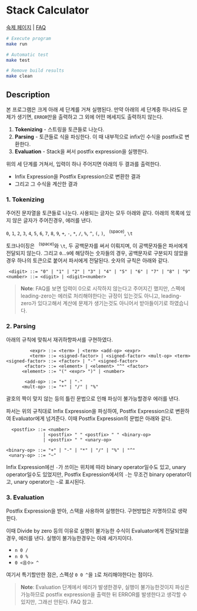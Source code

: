 Stack Calculator
========
[숙제 페이지](http://soar.snu.ac.kr:8080/assignments/3) |
[FAQ](http://soar.snu.ac.kr/course/board/ds2016/1623076)

```bash
# Execute program
make run

# Automatic test
make test

# Remove build results
make clean
```

Description
--------
본 프로그램은 크게 아래 세 단계를 거쳐 실행된다.
만약 아래의 세 단계중 하나라도 문제가 생기면, `ERROR`만을 출력하고 그 외에 어떤
메세지도 출력하지 않는다.

1.  **Tokenizing** - 스트링을 토큰들로 나눈다.
2.  **Parsing** - 토큰들로 식을 파싱한다. 이 때 내부적으로 infix인 수식을
    postfix로 변환한다.
3.  **Evaluation** - Stack을 써서 postfix expression을 실행한다.

위의 세 단계를 거쳐서, 입력이 하나 주어지면 아래의 두 결과를 출력한다.

- Infix Expression을 Postfix Expression으로 변환한 결과
- 그리고 그 수식을 계산한 결과

### 1. Tokenizing
주어진 문자열을 토큰들로 나눈다. 사용되는 글자는 모두 아래와 같다.
아래의 목록에 있지 않은 글자가 주어진경우, 에러를 낸다.

`0`, `1`, `2`, `3`, `4`, `5`, `6`, `7`, `8`, `9`,
`+`, `-`, `*`, `/`, `%`, `^`, `(`, `)`, <code> </code><sup>(space)</sup>, `\t`

토크나이징은 <code> </code><sup>(space)</sup>와 `\t`, 두 공백문자를 써서
이뤄지며, 이 공백문자들은 파서에게 전달되지 않는다.
그리고 `0`...`9`에 해당하는 숫자들의 경우, 공백문자로 구분되지 않았을 경우
하나의 토큰으로 붙어서 파서에게 전달된다. 숫자의 규칙은 아래와 같다.

```bnf
 <digit> ::= "0" | "1" | "2" | "3" | "4" | "5" | "6" | "7" | "8" | "9"
<number> ::= <digit> | <digit><number>
```

> **Note**: FAQ를 보면 입력이 0으로 시작하지 않는다고 주어지긴 했지만, 스펙에
> leading-zero는 에러로 처리해야한다는 규정이 있는것도 아니고, leading-zero가
> 있다고해서 계산에 문제가 생기는것도 아니어서 받아들이기로 하였습니다.

### 2. Parsing
아래의 규칙에 맞춰서 재귀하향파서를 구현하였다.

```bnf
         <expr> ::= <term> | <term> <add-op> <expr>
         <term> ::= <signed-factor> | <signed-factor> <mult-op> <term>
<signed-factor> ::= <factor> | "-" <signed-factor>
       <factor> ::= <element> | <element> "^" <factor>
      <element> ::= "(" <expr> ")" | <number>

       <add-op> ::= "+" | "-"
      <mult-op> ::= "*" | "/" | "%"
```

괄호의 짝이 맞지 않는 등의 틀린 문법으로 인해 파싱이 불가능할경우 에러를 낸다.

파서는 위의 규칙대로 Infix Expression을 파싱하여, Postfix Expression으로
변환하여 Evaluator에게 넘겨준다. 이때 Postfix Expression의 문법은 아래와 같다.

```bnf
  <postfix> ::= <number>
              | <postfix> " " <postfix> " " <binary-op>
              | <postfix> " " <unary-op>

<binary-op> ::= "+" | "-" | "*" | "/" | "%" | "^"
 <unary-op> ::= "~"
```

Infix Expression에선 `-`가 쓰이는 위치에 따라 binary operator일수도 있고, unary
operator일수도 있었지만, Postfix Expression에서의 `-`는 무조건 binary
operator이고, unary operator는 `~`로 표시된다.

### 3. Evaluation
Postfix Expression을 받아, 스택을 사용하여 실행한다. 구현방법은 자명하므로
생략한다.

이때 Divide by zero 등의 이유로 실행이 불가능한 수식이 Evaluator에게 전달되었을
경우, 에러를 낸다. 실행이 불가능한경우는 아래 세가지이다.

- `n 0 /`
- `n 0 %`
- `0 <음수> ^`

여기서 특기할만한 점은, 스펙상 `0 0 ^`을 `1`로 처리해야한다는 점이다.

> **Note**: Evaluation 단계에서 에러가 발생한경우, 실행이 불가능한것이지 파싱은
> 가능하므로 postfix expression을 출력한 뒤 ERROR를 발생한다고 생각할 수 있지만,
> 그래선 안된다. FAQ 참고.
